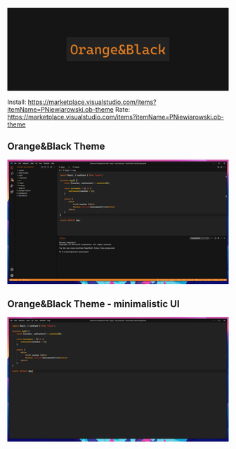 ![Logo](images/theme.jpg)

Install: https://marketplace.visualstudio.com/items?itemName=PNiewiarowski.ob-theme
Rate: https://marketplace.visualstudio.com/items?itemName=PNiewiarowski.ob-theme

## Orange&Black Theme
![Full theme](images/theme-ui.jpg)

## Orange&Black Theme - minimalistic UI
![Minimalistic setup theme](images/theme-custom.jpg)
